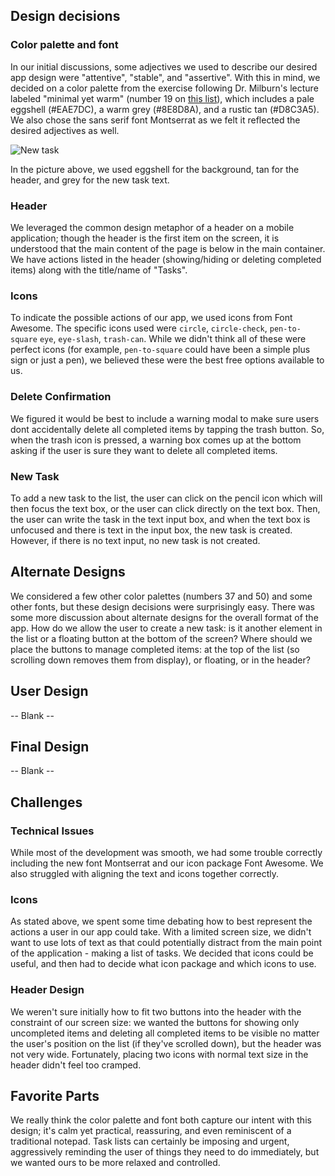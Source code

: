 ## Design decisions

### Color palette and font

In our initial discussions, some adjectives we used to describe our desired app design were "attentive", "stable", and "assertive". With this in mind, we decided on a color palette from the exercise following Dr. Milburn's lecture labeled "minimal yet warm" (number 19 on [this list](http://visme.co/blog/website-color-schemes)), which includes a pale eggshell (\#EAE7DC), a warm grey (\#8E8D8A), and a rustic tan (\#D8C3A5). We also chose the sans serif font Montserrat as we felt it reflected the desired adjectives as well.

![New task](new_task.png)

In the picture above, we used eggshell for the background, tan for the header, and grey for the new task text.

### Header

We leveraged the common design metaphor of a header on a mobile application; though the header is the first item on the screen, it is understood that the main content of the page is below in the main container. We have actions listed in the header (showing/hiding or deleting completed items) along with the title/name of "Tasks".

### Icons

To indicate the possible actions of our app, we used icons from Font Awesome. The specific icons used were `circle`, `circle-check`, `pen-to-square` `eye`, `eye-slash`, `trash-can`. While we didn't think all of these were perfect icons (for example, `pen-to-square` could have been a simple plus sign or just a pen), we believed these were the best free options available to us.

### Delete Confirmation

We figured it would be best to include a warning modal to make sure users dont accidentally delete all completed items by tapping the trash button. So, when the trash icon is pressed, a warning box comes up at the bottom asking if the user is sure they want to delete all completed items.

### New Task

To add a new task to the list, the user can click on the pencil icon which will then focus the text box, or the user can click directly on the text box. Then, the user can write the task in the text input box, and when the text box is unfocused and there is text in the input box, the new task is created. However, if there is no text input, no new task is not created.

## Alternate Designs

We considered a few other color palettes (numbers 37 and 50) and some other fonts, but these design decisions were surprisingly easy. There was some more discussion about alternate designs for the overall format of the app. How do we allow the user to create a new task: is it another element in the list or a floating button at the bottom of the screen? Where should we place the buttons to manage completed items: at the top of the list (so scrolling down removes them from display), or floating, or in the header? 

## User Design

-- Blank --

## Final Design

-- Blank --

## Challenges

### Technical Issues

While most of the development was smooth, we had some trouble correctly including the new font Montserrat and our icon package Font Awesome. We also struggled with aligning the text and icons together correctly.

### Icons

As stated above, we spent some time debating how to best represent the actions a user in our app could take. With a limited screen size, we didn't want to use lots of text as that could potentially distract from the main point of the application - making a list of tasks. We decided that icons could be useful, and then had to decide what icon package and which icons to use.

### Header Design

We weren't sure initially how to fit two buttons into the header with the constraint of our screen size: we wanted the buttons for showing only uncompleted items and deleting all completed items to be visible no matter the user's position on the list (if they've scrolled down), but the header was not very wide. Fortunately, placing two icons with normal text size in the header didn't feel too cramped. 

## Favorite Parts

We really think the color palette and font both capture our intent with this design; it's calm yet practical, reassuring, and even reminiscent of a traditional notepad. Task lists can certainly be imposing and urgent, aggressively reminding the user of things they need to do immediately, but we wanted ours to be more relaxed and controlled.
